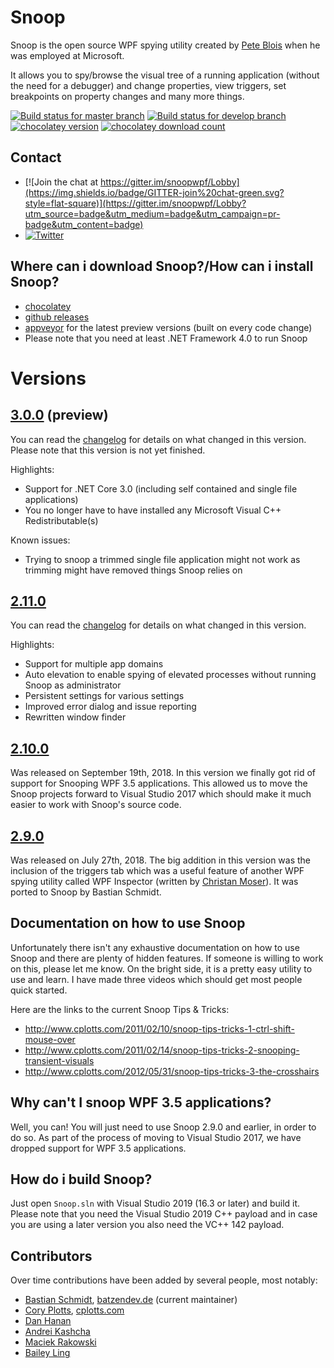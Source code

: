 # Snoop

Snoop is the open source WPF spying utility created by [Pete Blois](https://github.com/peteblois) when he was employed at Microsoft.

It allows you to spy/browse the visual tree of a running application (without the need for a debugger) and change properties, view triggers, set breakpoints on property changes and many more things.

[![Build status for master branch](https://img.shields.io/appveyor/ci/batzen/snoopwpf/master?style=flat-square&&label=master)](https://ci.appveyor.com/project/batzen/snoopwpf/branch/master)
[![Build status for develop branch](https://img.shields.io/appveyor/ci/batzen/snoopwpf/develop?style=flat-square&&label=develop)](https://ci.appveyor.com/project/batzen/snoopwpf/branch/develop)
[![chocolatey version](http://img.shields.io/chocolatey/v/snoop.svg?style=flat-square)](https://chocolatey.org/packages/snoop)
[![chocolatey download count](http://img.shields.io/chocolatey/dt/snoop.svg?style=flat-square)](https://chocolatey.org/packages/snoop)

## Contact

- [![Join the chat at https://gitter.im/snoopwpf/Lobby](https://img.shields.io/badge/GITTER-join%20chat-green.svg?style=flat-square)](https://gitter.im/snoopwpf/Lobby?utm_source=badge&utm_medium=badge&utm_campaign=pr-badge&utm_content=badge)
- [![Twitter](https://img.shields.io/badge/twitter-%40batzendev-blue.svg?style=flat-square)](https://twitter.com/batzendev)

## Where can i download Snoop?/How can i install Snoop?

- [chocolatey](https://chocolatey.org/packages/snoop)
- [github releases](https://github.com/snoopwpf/snoopwpf/releases)
- [appveyor](https://ci.appveyor.com/project/batzen/snoopwpf) for the latest preview versions (built on every code change)
- Please note that you need at least .NET Framework 4.0 to run Snoop

# Versions

## [3.0.0](../../tree/develop) (preview)

You can read the [changelog](Changelog.md) for details on what changed in this version.
Please note that this version is not yet finished.

Highlights:

- Support for .NET Core 3.0 (including self contained and single file applications)
- You no longer have to have installed any Microsoft Visual C++ Redistributable(s)

Known issues:

- Trying to snoop a trimmed single file application might not work as trimming might have removed things Snoop relies on

## [2.11.0](../../releases/tag/2.11.0)

You can read the [changelog](Changelog.md) for details on what changed in this version.

Highlights:

- Support for multiple app domains
- Auto elevation to enable spying of elevated processes without running Snoop as administrator
- Persistent settings for various settings
- Improved error dialog and issue reporting
- Rewritten window finder

## [2.10.0](../../releases/tag/2.10.0)

Was released on September 19th, 2018.
In this version we finally got rid of support for Snooping WPF 3.5 applications. 
This allowed us to move the Snoop projects forward to Visual Studio 2017 which should make it much easier to work with Snoop's source code.

## [2.9.0](../../releases/tag/2.9.0)

Was released on July 27th, 2018.
The big addition in this version was the inclusion of the triggers tab which was a useful feature of another WPF spying utility called WPF Inspector (written by [Christan Moser](https://github.com/ChristianMoser)).
It was ported to Snoop by Bastian Schmidt.

## Documentation on how to use Snoop

Unfortunately there isn't any exhaustive documentation on how to use Snoop and there are plenty of hidden features. If someone is willing to work on this, please let me know. On the bright side, it is a pretty easy utility to use and learn. I have made three videos which should get most people quick started.

Here are the links to the current Snoop Tips & Tricks:

- http://www.cplotts.com/2011/02/10/snoop-tips-tricks-1-ctrl-shift-mouse-over
- http://www.cplotts.com/2011/02/14/snoop-tips-tricks-2-snooping-transient-visuals
- http://www.cplotts.com/2012/05/31/snoop-tips-tricks-3-the-crosshairs

## Why can't I snoop WPF 3.5 applications?

Well, you can! You will just need to use Snoop 2.9.0 and earlier, in order to do so.
As part of the process of moving to Visual Studio 2017, we have dropped support for WPF 3.5 applications.

## How do i build Snoop?

Just open `Snoop.sln` with Visual Studio 2019 (16.3 or later) and build it.
Please note that you need the Visual Studio 2019 C++ payload and in case you are using a later version you also need the VC++ 142 payload.

## Contributors

Over time contributions have been added by several people, most notably:

- [Bastian Schmidt](https://github.com/batzen), [batzendev.de](https://batzendev.de) (current maintainer)
- [Cory Plotts](https://github.com/cplotts), [cplotts.com](https://cplotts.com)
- [Dan Hanan](http://blogs.interknowlogy.com/author/danhanan/)
- [Andrei Kashcha](http://blog.yasiv.com/)
- [Maciek Rakowski](https://github.com/MaciekRakowski)
- [Bailey Ling](https://github.com/bling)